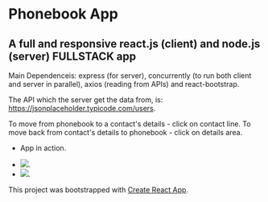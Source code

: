 # Phonebook App
## A full and responsive react.js (client) and node.js (server) FULLSTACK app

Main Dependenceis: express (for server), concurrently (to run both client and server in parallel), axios (reading from APIs) and react-bootstrap.

The API which the server get the data from, is: https://jsonplaceholder.typicode.com/users.

To move from phonebook to a contact's details - click on contact line.
To move back from contact's details to phonebook - click on details area.

* App in action.
- ![](https://github.com/BarJan/phonebook-app/blob/master/public/images/web-browser-gif.gif).
- ![](https://github.com/BarJan/phonebook-app/blob/master/public/images/mobile-gif.gif).

This project was bootstrapped with [Create React App](https://github.com/facebook/create-react-app).
